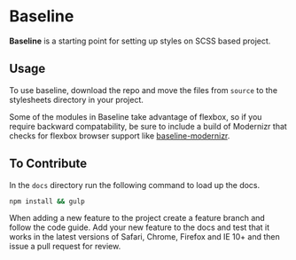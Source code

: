 # Baseline

**Baseline** is a starting point for setting up styles on SCSS based project.

## Usage

To use baseline, download the repo and move the files from `source` to the stylesheets directory in your project.

Some of the modules in Baseline take advantage of flexbox, so if you require backward compatability, be sure to include a build of Modernizr that checks for flexbox browser support like [baseline-modernizr](https://github.com/the-refinery/baseline-modernizr).

## To Contribute

In the `docs` directory run the following command to load up the docs.

```sh
npm install && gulp
```

When adding a new feature to the project create a feature branch and follow the code guide. Add your new feature to the docs and test that it works in the latest versions of Safari, Chrome, Firefox and IE 10+ and then issue a pull request for review.

